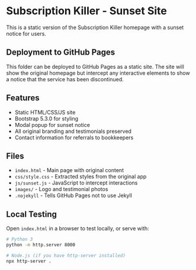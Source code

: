 # Subscription Killer - Sunset Site

This is a static version of the Subscription Killer homepage with a sunset notice for users.

## Deployment to GitHub Pages

This folder can be deployed to GitHub Pages as a static site. The site will show the original homepage but intercept any interactive elements to show a notice that the service has been discontinued.

## Features

- Static HTML/CSS/JS site
- Bootstrap 5.3.0 for styling
- Modal popup for sunset notice
- All original branding and testimonials preserved
- Contact information for referrals to bookkeepers

## Files

- `index.html` - Main page with original content
- `css/style.css` - Extracted styles from the original app
- `js/sunset.js` - JavaScript to intercept interactions
- `images/` - Logo and testimonial photos
- `.nojekyll` - Tells GitHub Pages not to use Jekyll

## Local Testing

Open `index.html` in a browser to test locally, or serve with:

```bash
# Python 3
python -m http.server 8000

# Node.js (if you have http-server installed)
npx http-server .
```